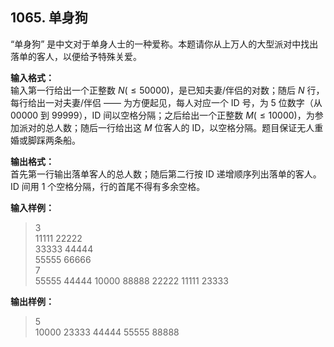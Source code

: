 ﻿## 1065. 单身狗
“单身狗” 是中文对于单身人士的一种爱称。本题请你从上万人的大型派对中找出落单的客人，以便给予特殊关爱。

**输入格式：**  
输入第一行给出一个正整数 $N(≤50000)$，是已知夫妻/伴侣的对数；随后 $N$ 行，每行给出一对夫妻/伴侣 —— 为方便起见，每人对应一个 ID 号，为 5 位数字（从 00000 到 99999），ID 间以空格分隔；之后给出一个正整数 $M(≤10000)$，为参加派对的总人数；随后一行给出这 $M$ 位客人的 ID，以空格分隔。题目保证无人重婚或脚踩两条船。

**输出格式：**  
首先第一行输出落单客人的总人数；随后第二行按 ID 递增顺序列出落单的客人。ID 间用 1 个空格分隔，行的首尾不得有多余空格。

**输入样例：**
>3  
11111 22222  
33333 44444  
55555 66666  
7  
55555 44444 10000 88888 22222 11111 23333  

**输出样例：**
>5  
10000 23333 44444 55555 88888  